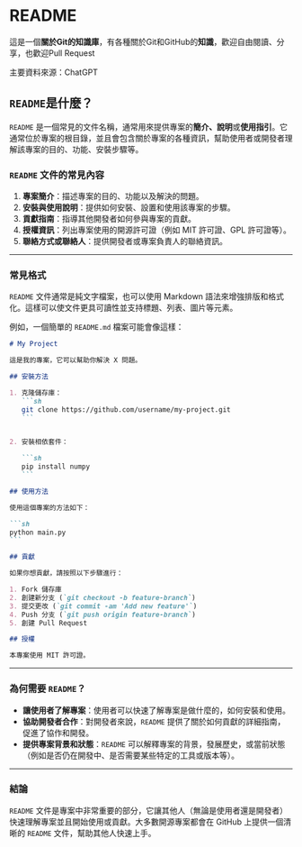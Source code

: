 # **README**

這是一個**關於Git的知識庫**，有各種關於Git和GitHub的**知識**，歡迎自由閱讀、分享，也歡迎Pull Request

主要資料來源：ChatGPT

## **`README`是什麼？**

`README` 是一個常見的文件名稱，通常用來提供專案的**簡介、說明**或**使用指引**。它通常位於專案的根目錄，並且會包含關於專案的各種資訊，幫助使用者或開發者理解該專案的目的、功能、安裝步驟等。

### **`README` 文件的常見內容**

1. **專案簡介**：描述專案的目的、功能以及解決的問題。
2. **安裝與使用說明**：提供如何安裝、設置和使用該專案的步驟。
3. **貢獻指南**：指導其他開發者如何參與專案的貢獻。
4. **授權資訊**：列出專案使用的開源許可證（例如 MIT 許可證、GPL 許可證等）。
5. **聯絡方式或聯絡人**：提供開發者或專案負責人的聯絡資訊。

---

### **常見格式**

`README` 文件通常是純文字檔案，也可以使用 Markdown 語法來增強排版和格式化。這樣可以使文件更具可讀性並支持標題、列表、圖片等元素。

例如，一個簡單的 `README.md` 檔案可能會像這樣：

````markdown
# My Project

這是我的專案，它可以幫助你解決 X 問題。

## 安裝方法

1. 克隆儲存庫：
   ```sh
   git clone https://github.com/username/my-project.git
   ```


2. 安裝相依套件：

   ```sh
   pip install numpy
   ```

## 使用方法

使用這個專案的方法如下：

```sh
python main.py
```

## 貢獻

如果你想貢獻，請按照以下步驟進行：

1. Fork 儲存庫
2. 創建新分支 (`git checkout -b feature-branch`)
3. 提交更改 (`git commit -am 'Add new feature'`)
4. Push 分支 (`git push origin feature-branch`)
5. 創建 Pull Request

## 授權

本專案使用 MIT 許可證。

````

---

### **為何需要 `README`？**
- **讓使用者了解專案**：使用者可以快速了解專案是做什麼的，如何安裝和使用。
- **協助開發者合作**：對開發者來說，`README` 提供了關於如何貢獻的詳細指南，促進了協作和開發。
- **提供專案背景和狀態**：`README` 可以解釋專案的背景，發展歷史，或當前狀態（例如是否仍在開發中、是否需要某些特定的工具或版本等）。

---

### **結論**
`README` 文件是專案中非常重要的部分，它讓其他人（無論是使用者還是開發者）快速理解專案並且開始使用或貢獻。大多數開源專案都會在 GitHub 上提供一個清晰的 `README` 文件，幫助其他人快速上手。
